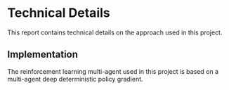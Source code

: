 # Technical Details

This report contains technical details on the approach used in this project.

## Implementation

The reinforcement learning multi-agent used in this project is based on a multi-agent deep deterministic policy gradient. 
